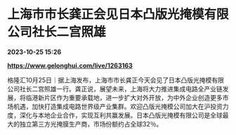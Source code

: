 # 上海市市长龚正会见日本凸版光掩模有限公司社长二宫照雄

**2023-10-25 15:26**

**https://www.gelonghui.com/live/1263163**

格隆汇10月25日｜据上海发布，上海市市长龚正今天会见了日本凸版光掩模有限公司社长二宫照雄一行。龚正说，展望未来，上海将大力推进集成电路全产业链发展，将临港新片区作为重要承载地，进一步扩大对外开放，为中外企业创造更多市场机遇，加快打造集成电路世界级产业集群。欢迎凸版光掩模公司加大在沪投资力度，深化与本地企业合作，实现互利共赢发展。日本凸版光掩模有限公司是全球最大的独立第三方光掩膜生产商，市场份额约占全球32％。